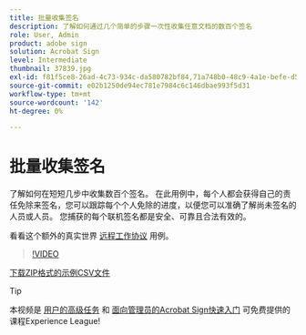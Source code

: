 ```yaml
---
title: 批量收集签名
description: 了解如何通过几个简单的步骤一次性收集任意文档的数百个签名
role: User, Admin
product: adobe sign
solution: Acrobat Sign
level: Intermediate
thumbnail: 37839.jpg
exl-id: f81f5ce8-26ad-4c73-934c-da580782bf84,71a748b0-48c9-4a1e-befe-d5f311d6c05e
source-git-commit: e02b1250de94ec781e7984c6c146dbae993f5d31
workflow-type: tm+mt
source-wordcount: '142'
ht-degree: 0%

---
```


# 批量收集签名

了解如何在短短几步中收集数百个签名。 在此用例中，每个人都会获得自己的责任免除来签名，您可以跟踪每个个人免除的进度，以便您可以准确了解尚未签名的人员或人员。 您捕获的每个联机签名都是安全、可靠且合法有效的。

看看这个额外的真实世界 [远程工作协议](https://experienceleague.adobe.com/docs/document-cloud-learn/sign-learning-hub/expand/recipes/gov/usecasegovtelework.html?lang=en) 用例。

>[!VIDEO](https://video.tv.adobe.com/v/37839?hidetitle=true)

[下载ZIP格式的示例CSV文件](../assets/megasign_merge_sample.zip)

>[!TIP]
>
>本视频是 [用户的高级任务](https://experienceleague.adobe.com/?recommended=Sign-U-1-2020.3) 和 [面向管理员的Acrobat Sign快速入门](https://experienceleague.adobe.com/?recommended=Sign-A-1-2020.2) 可免费提供的课程Experience League!
